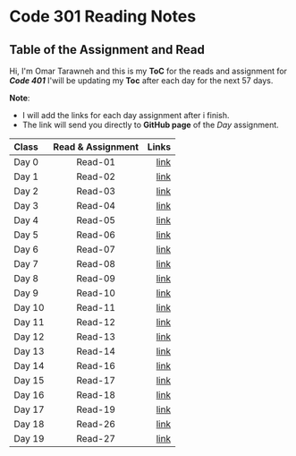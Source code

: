 # Code 301 Reading Notes

## Table of the Assignment and Read

Hi, I'm Omar Tarawneh and this is my **ToC** for the reads and assignment for _**Code 401**_
I'will be updating my **Toc** after each day for the next 57 days.

**Note**:

- I will add the links for each day assignment after i finish.
- The link will send you directly to **GitHub page** of the _Day_ assignment.

| Class  | Read & Assignment |                                                                               Links |
| :----- | :---------------: | ----------------------------------------------------------------------------------: |
| Day 0  |      Read-01      | [link](https://omar-tarawneh.github.io/reading-notes/reading-notes-code401/read-01) |
| Day 1  |      Read-02      | [link](https://omar-tarawneh.github.io/reading-notes/reading-notes-code401/read-02) |
| Day 2  |      Read-03      | [link](https://omar-tarawneh.github.io/reading-notes/reading-notes-code401/read-03) |
| Day 3  |      Read-04      | [link](https://omar-tarawneh.github.io/reading-notes/reading-notes-code401/read-04) |
| Day 4  |      Read-05      | [link](https://omar-tarawneh.github.io/reading-notes/reading-notes-code401/read-05) |
| Day 5  |      Read-06      | [link](https://omar-tarawneh.github.io/reading-notes/reading-notes-code401/read-06) |
| Day 6  |      Read-07      | [link](https://omar-tarawneh.github.io/reading-notes/reading-notes-code401/read-07) |
| Day 7  |      Read-08      | [link](https://omar-tarawneh.github.io/reading-notes/reading-notes-code401/read-08) |
| Day 8  |      Read-09      | [link](https://omar-tarawneh.github.io/reading-notes/reading-notes-code401/read-09) |
| Day 9  |      Read-10      | [link](https://omar-tarawneh.github.io/reading-notes/reading-notes-code401/read-10) |
| Day 10 |      Read-11      | [link](https://omar-tarawneh.github.io/reading-notes/reading-notes-code401/read-11) |
| Day 11 |      Read-12      | [link](https://omar-tarawneh.github.io/reading-notes/reading-notes-code401/read-12) |
| Day 12 |      Read-13      | [link](https://omar-tarawneh.github.io/reading-notes/reading-notes-code401/read-13) |
| Day 13 |      Read-14      | [link](https://omar-tarawneh.github.io/reading-notes/reading-notes-code401/read-14) |
| Day 14 |      Read-16      | [link](https://omar-tarawneh.github.io/reading-notes/reading-notes-code401/read-16) |
| Day 15 |      Read-17      | [link](https://omar-tarawneh.github.io/reading-notes/reading-notes-code401/read-17) |
| Day 16 |      Read-18      | [link](https://omar-tarawneh.github.io/reading-notes/reading-notes-code401/read-18) |
| Day 17 |      Read-19      | [link](https://omar-tarawneh.github.io/reading-notes/reading-notes-code401/read-19) |
| Day 18 |      Read-26      | [link](https://omar-tarawneh.github.io/reading-notes/reading-notes-code401/read-26) |
| Day 19 |      Read-27      | [link](https://omar-tarawneh.github.io/reading-notes/reading-notes-code401/read-27) |

